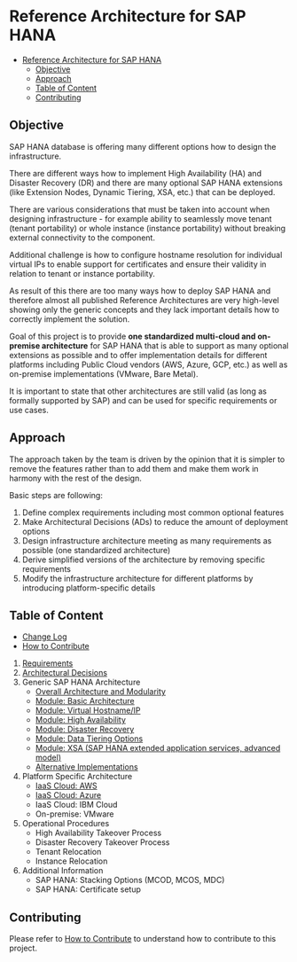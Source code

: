 # Reference Architecture for SAP HANA

<!-- TOC -->

- [Reference Architecture for SAP HANA](#reference-architecture-for-sap-hana)
  - [Objective](#objective)
  - [Approach](#approach)
  - [Table of Content](#table-of-content)
  - [Contributing](#contributing)

<!-- /TOC -->

## Objective

SAP HANA database is offering many different options how to design the infrastructure.

There are different ways how to implement High Availability (HA) and Disaster Recovery (DR) and there are many optional SAP HANA extensions (like Extension Nodes, Dynamic Tiering, XSA, etc.) that can be deployed.

There are various considerations that must be taken into account when designing infrastructure - for example ability to seamlessly move tenant (tenant portability) or whole instance (instance portability) without breaking external connectivity to the component.

Additional challenge is how to configure hostname resolution for individual virtual IPs to enable support for certificates and ensure their validity in relation to tenant or instance portability.

As result of this there are too many ways how to deploy SAP HANA and therefore almost all published Reference Architectures are very high-level showing only the generic concepts and they lack important details how to correctly implement the solution.

Goal of this project is to provide **one standardized multi-cloud and on-premise architecture** for SAP HANA that is able to support as many optional extensions as possible and to offer implementation details for different platforms including Public Cloud vendors (AWS, Azure, GCP, etc.) as well as on-premise implementations (VMware, Bare Metal).

It is important to state that other architectures are still valid (as long as formally supported by SAP) and can be used for specific requirements or use cases.

## Approach

The approach taken by the team is driven by the opinion that it is simpler to remove the features rather than to add them and make them work in harmony with the rest of the design.

Basic steps are following:

1. Define complex requirements including most common optional features
2. Make Architectural Decisions (ADs) to reduce the amount of deployment options
3. Design infrastructure architecture meeting as many requirements as possible (one standardized architecture)
4. Derive simplified versions of the architecture by removing specific requirements
5. Modify the infrastructure architecture for different platforms by introducing platform-specific details

## Table of Content

- [Change Log](CHANGELOG.md#change-log)
- [How to Contribute](CONTRIBUTING.md#how-to-contribute)

1. [Requirements](pages/requirements.md#requirements)
2. [Architectural Decisions](pages/architectural_decisions.md#architectural-decisions)
3. Generic SAP HANA Architecture
   - [Overall Architecture and Modularity](pages/generic_architecture/overall_architecture.md#overall-architecture-and-modularity)
   - [Module: Basic Architecture](pages/generic_architecture/module_basic_architecture.md#module-basic-architecture)
   - [Module: Virtual Hostname/IP](pages/generic_architecture/module_virtual_hostname.md#module-virtual-hostnameip)
   - [Module: High Availability](pages/generic_architecture/module_high_availability.md#module-high-availability)
   - [Module: Disaster Recovery](pages/generic_architecture/module_disaster_recovery.md#module-disaster-recovery)
   - [Module: Data Tiering Options](pages/generic_architecture/module_data_tiering.md#module-data-tiering-options)
   - [Module: XSA (SAP HANA extended application services, advanced model)](pages/generic_architecture/module_xsa.md#module-xsa-sap-hana-extended-application-services-advanced-model)
   - [Alternative Implementations](pages/generic_architecture/alternative_implementations.md#alternative-implementations)
4. Platform Specific Architecture
   - [IaaS Cloud: AWS](pages/platform_specific_architecture/iaas_cloud_aws.md#aws-overall-architecture)
   - [IaaS Cloud: Azure](pages/platform_specific_architecture/iaas_cloud_azure.md#azure-overall-architecture)
   - IaaS Cloud: IBM Cloud
   - On-premise: VMware
5. Operational Procedures
   - High Availability Takeover Process
   - Disaster Recovery Takeover Process
   - Tenant Relocation
   - Instance Relocation
6. Additional Information
   - SAP HANA: Stacking Options (MCOD, MCOS, MDC)
   - SAP HANA: Certificate setup

## Contributing

Please refer to [How to Contribute](CONTRIBUTING.md#how-to-contribute) to understand how to contribute to this project.
